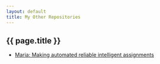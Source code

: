 ```yaml
---
layout: default
title: My Other Repositories
---
```

## {{ page.title }}
	
* [Maria: Making automated reliable intelligent assignments](https://github.com/bryce-pilcher/maria)
